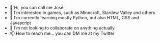 - 👋 Hi, you can call me José
- 👀 I’m interested in games, such as Minecraft, Stardew Valley and others
- 🌱 I’m currently learning mostly Python, but also HTML, CSS and Javascript
- 💞️ I’m not looking to collaborate on anything actually
- 📫 How to reach me... you can DM me at my Twitter
<!---
Jota9352/Jota9352 is a ✨ special ✨ repository because its `README.md` (this file) appears on your GitHub profile.
You can click the Preview link to take a look at your changes.
--->
